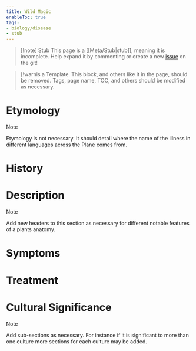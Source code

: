 ```yaml
---
title: Wild Magic
enableToc: true
tags:
- biology/disease
- stub
---
```


> [!note] Stub
> This page is a [[Meta/Stub|stub]], meaning it is incomplete. Help expand it by commenting or create a new [issue](https://github.com/RagtimeGal/quartz--encyclopedia-mysenvaria/issues/new/choose) on the git!



> [!warni[](Meta/Stubs.md)s a Template. This block, and others like it in the page, should be removed. Tags, page name, TOC, and others should be modified as necessary.


# Etymology

> [!note]
> Etymology is not necessary. It should detail where the name of the illness in different languages across the Plane comes from.


# History

# Description

> [!note]
> Add new headers to this section as necessary for different notable features of a plants anatomy.


# Symptoms

# Treatment

# Cultural Significance 

> [!note]
> Add sub-sections as necessary. For instance if it is significant to more than one culture more sections for each culture may be added.

